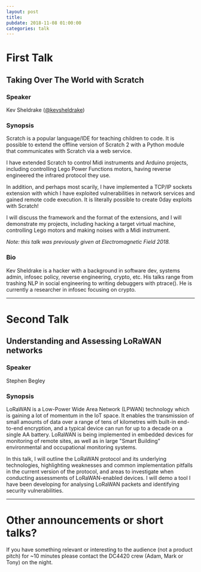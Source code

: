 ```yaml
---
layout: post
title:
pubdate: 2018-11-08 01:00:00
categories: talk
---
```


# First Talk

## Taking Over The World with Scratch

### Speaker

Kev Sheldrake ([@kevsheldrake](https://twitter.com/kevsheldrake))

### Synopsis

Scratch is a popular language/IDE for teaching children to code. It is possible to extend the offline version of Scratch 2 with a Python module that communicates with Scratch via a web service.

I have extended Scratch to control Midi instruments and Arduino projects, including controlling Lego Power Functions motors, having reverse engineered the infrared protocol they use.

In addition, and perhaps most scarily, I have implemented a TCP/IP sockets extension with which I have exploited vulnerabilities in network services and gained remote code execution. It is literally possible to create 0day exploits with Scratch!

I will discuss the framework and the format of the extensions, and I will demonstrate my projects, including hacking a target virtual machine, controlling Lego motors and making noises with a Midi instrument.

*Note: this talk was previously given at Electromagnetic Field 2018.*


### Bio
Kev Sheldrake is a hacker with a background in software dev, systems admin, infosec policy, reverse engineering, crypto, etc. His talks range from trashing NLP in social engineering to writing debuggers with ptrace(). He is currently a researcher in infosec focusing on crypto.

<hr>

# Second Talk

## Understanding and Assessing LoRaWAN networks

### Speaker

Stephen Begley

### Synopsis

LoRaWAN is a Low-Power Wide Area Network (LPWAN) technology which is
gaining a lot of momentum in the IoT space. It enables the transmission of
small amounts of data over a range of tens of kilometres with built-in
end-to-end encryption, and a typical device can run for up to a decade on
a single AA battery. LoRaWAN is being implemented in embedded devices for
monitoring of remote sites, as well as in large "Smart Building"
environmental and occupational monitoring systems.

In this talk, I will outline the LoRaWAN protocol and its underlying
technologies, highlighting weaknesses and common implementation pitfalls
in the current version of the protocol, and areas to investigate when
conducting assessments of LoRaWAN-enabled devices. I will demo a tool I
have been developing for analysing LoRaWAN packets and identifying
security vulnerabilities.

<hr>

# Other announcements or short talks?

If you have something relevant or interesting to the audience (not a product pitch) for ~10 minutes please contact the DC4420 crew (Adam, Mark or Tony) on the night.
